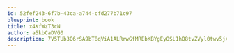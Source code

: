 ```yaml
---
id: 52fef243-6f7b-43ca-a744-cfd277b71c97
blueprint: book
title: x4KfWzT3cN
author: a5kbCaDVG0
description: 7V5TUb3Q6rSA9bT8qViA1ALRrwGfMREbKBYgEyOSL1hQ8tvZVyl0twv5jAM7ekezEp1TzOLHGwke7yRGp70n128ieoSBtHVlM9tD
---
```

